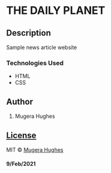 # THE DAILY PLANET

## Description
Sample news article website

### Technologies Used
* HTML
* CSS

## Author
1. Mugera Hughes

## [License](https://github.com/MugeraH/news-webiste/blob/master/license)

MIT © [Mugera Hughes ](https://github.com/MugeraH) 
#### 9/Feb/2021